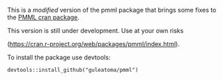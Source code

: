 This is a *modified* version of the pmml package that brings some fixes to the [PMML cran package](https://cran.r-project.org/web/packages/pmml/index.html). 

This version is still under development. Use at your own risks

(https://cran.r-project.org/web/packages/pmml/index.html). 

To install the package use devtools: 

```{r}
devtools::install_github("guleatoma/pmml")
```